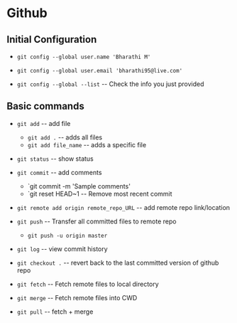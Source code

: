# Github


## Initial Configuration 

* `git config --global user.name 'Bharathi M'`

* `git config --global user.email 'bharathi95@live.com'`

* `git config --global --list` -- Check the info you just provided


## Basic commands

* `git add` -- add file
	- `git add .` -- adds all files
	- `git add file_name` -- adds a specific file

* `git status` -- show status

* `git commit` -- add comments 
	- `git commit -m 'Sample comments'
	- `git reset HEAD~1 -- Remove most recent commit

* `git remote add origin remote_repo_URL` -- add remote repo link/location

* `git push` -- Transfer all committed files to remote repo
	- `git push -u origin master`

* `git log` -- view commit history

* `git checkout .` -- revert back to the last committed version of github repo

* `git fetch` -- Fetch remote files to local directory 

* `git merge` --  Fetch remote files into CWD

* `git pull` -- fetch + merge
